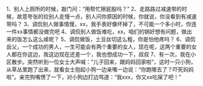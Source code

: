 1、别人上厕所的时候，敲门问：“用帮忙擦屁股吗？”
2、走路路过减速带的时候，故意夸张的拉别人走慢一点，别人问你原因的时候，你就说，你没看到有减速带吗？
3、调侃别人做事情慢，xx，我手表好像坏掉了，不可能一个多小时，你连一件xx事情都没做完吧
4、调侃别人做饭难吃，xx，咱们的锅好想有问题，做出来的饭怎么这么咸呢？
5、调侃做饭，土豆丝切这么粗，你是怕他疼吗？
6、调侃岳父，一个成功的男人，一生可能会有两个重要的女人，现在呢，这两个重要的女人都在你这边，我这边现在还差一个，我也想成功一下，叔叔
7、有一次，我在小区散步。突然听到一位女士大声喊：“儿子回来，跟妈妈回家啦”，这时一只小狗，从草丛里跑了出来，就看女士抱起小狗一边亲嘴一边说：“你跑哪去了？吓死妈妈啦”。亲完狗嘴愣了一下，对小狗边打边骂道：“我xxx，你又xx吃屎了吧！”